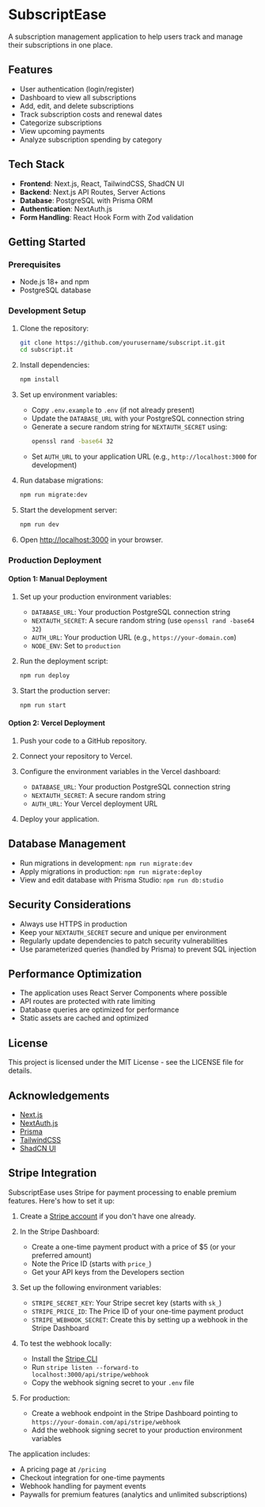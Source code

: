 # SubscriptEase

A subscription management application to help users track and manage their subscriptions in one place.

## Features

- User authentication (login/register)
- Dashboard to view all subscriptions
- Add, edit, and delete subscriptions
- Track subscription costs and renewal dates
- Categorize subscriptions
- View upcoming payments
- Analyze subscription spending by category

## Tech Stack

- **Frontend**: Next.js, React, TailwindCSS, ShadCN UI
- **Backend**: Next.js API Routes, Server Actions
- **Database**: PostgreSQL with Prisma ORM
- **Authentication**: NextAuth.js
- **Form Handling**: React Hook Form with Zod validation

## Getting Started

### Prerequisites

- Node.js 18+ and npm
- PostgreSQL database

### Development Setup

1. Clone the repository:

   ```bash
   git clone https://github.com/yourusername/subscript.it.git
   cd subscript.it
   ```

2. Install dependencies:

   ```bash
   npm install
   ```

3. Set up environment variables:

   - Copy `.env.example` to `.env` (if not already present)
   - Update the `DATABASE_URL` with your PostgreSQL connection string
   - Generate a secure random string for `NEXTAUTH_SECRET` using:
     ```bash
     openssl rand -base64 32
     ```
   - Set `AUTH_URL` to your application URL (e.g., `http://localhost:3000` for development)

4. Run database migrations:

   ```bash
   npm run migrate:dev
   ```

5. Start the development server:

   ```bash
   npm run dev
   ```

6. Open [http://localhost:3000](http://localhost:3000) in your browser.

### Production Deployment

#### Option 1: Manual Deployment

1. Set up your production environment variables:

   - `DATABASE_URL`: Your production PostgreSQL connection string
   - `NEXTAUTH_SECRET`: A secure random string (use `openssl rand -base64 32`)
   - `AUTH_URL`: Your production URL (e.g., `https://your-domain.com`)
   - `NODE_ENV`: Set to `production`

2. Run the deployment script:

   ```bash
   npm run deploy
   ```

3. Start the production server:
   ```bash
   npm run start
   ```

#### Option 2: Vercel Deployment

1. Push your code to a GitHub repository.

2. Connect your repository to Vercel.

3. Configure the environment variables in the Vercel dashboard:

   - `DATABASE_URL`: Your production PostgreSQL connection string
   - `NEXTAUTH_SECRET`: A secure random string
   - `AUTH_URL`: Your Vercel deployment URL

4. Deploy your application.

## Database Management

- Run migrations in development: `npm run migrate:dev`
- Apply migrations in production: `npm run migrate:deploy`
- View and edit database with Prisma Studio: `npm run db:studio`

## Security Considerations

- Always use HTTPS in production
- Keep your `NEXTAUTH_SECRET` secure and unique per environment
- Regularly update dependencies to patch security vulnerabilities
- Use parameterized queries (handled by Prisma) to prevent SQL injection

## Performance Optimization

- The application uses React Server Components where possible
- API routes are protected with rate limiting
- Database queries are optimized for performance
- Static assets are cached and optimized

## License

This project is licensed under the MIT License - see the LICENSE file for details.

## Acknowledgements

- [Next.js](https://nextjs.org/)
- [NextAuth.js](https://next-auth.js.org/)
- [Prisma](https://www.prisma.io/)
- [TailwindCSS](https://tailwindcss.com/)
- [ShadCN UI](https://ui.shadcn.com/)

## Stripe Integration

SubscriptEase uses Stripe for payment processing to enable premium features. Here's how to set it up:

1. Create a [Stripe account](https://stripe.com) if you don't have one already.

2. In the Stripe Dashboard:

   - Create a one-time payment product with a price of $5 (or your preferred amount)
   - Note the Price ID (starts with `price_`)
   - Get your API keys from the Developers section

3. Set up the following environment variables:

   - `STRIPE_SECRET_KEY`: Your Stripe secret key (starts with `sk_`)
   - `STRIPE_PRICE_ID`: The Price ID of your one-time payment product
   - `STRIPE_WEBHOOK_SECRET`: Create this by setting up a webhook in the Stripe Dashboard

4. To test the webhook locally:

   - Install the [Stripe CLI](https://stripe.com/docs/stripe-cli)
   - Run `stripe listen --forward-to localhost:3000/api/stripe/webhook`
   - Copy the webhook signing secret to your `.env` file

5. For production:
   - Create a webhook endpoint in the Stripe Dashboard pointing to `https://your-domain.com/api/stripe/webhook`
   - Add the webhook signing secret to your production environment variables

The application includes:

- A pricing page at `/pricing`
- Checkout integration for one-time payments
- Webhook handling for payment events
- Paywalls for premium features (analytics and unlimited subscriptions)
